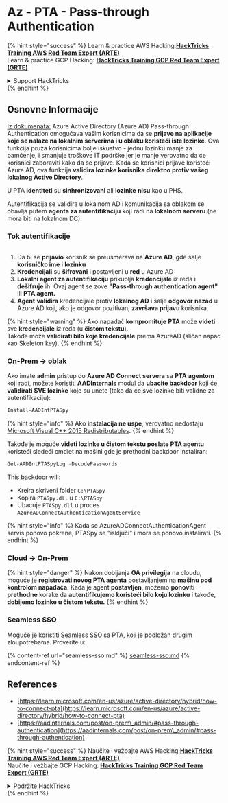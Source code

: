 # Az - PTA - Pass-through Authentication

{% hint style="success" %}
Learn & practice AWS Hacking:<img src="/.gitbook/assets/image.png" alt="" data-size="line">[**HackTricks Training AWS Red Team Expert (ARTE)**](https://training.hacktricks.xyz/courses/arte)<img src="/.gitbook/assets/image.png" alt="" data-size="line">\
Learn & practice GCP Hacking: <img src="/.gitbook/assets/image (2).png" alt="" data-size="line">[**HackTricks Training GCP Red Team Expert (GRTE)**<img src="/.gitbook/assets/image (2).png" alt="" data-size="line">](https://training.hacktricks.xyz/courses/grte)

<details>

<summary>Support HackTricks</summary>

* Check the [**subscription plans**](https://github.com/sponsors/carlospolop)!
* **Join the** 💬 [**Discord group**](https://discord.gg/hRep4RUj7f) or the [**telegram group**](https://t.me/peass) or **follow** us on **Twitter** 🐦 [**@hacktricks\_live**](https://twitter.com/hacktricks\_live)**.**
* **Share hacking tricks by submitting PRs to the** [**HackTricks**](https://github.com/carlospolop/hacktricks) and [**HackTricks Cloud**](https://github.com/carlospolop/hacktricks-cloud) github repos.

</details>
{% endhint %}

## Osnovne Informacije

[Iz dokumenata:](https://learn.microsoft.com/en-us/entra/identity/hybrid/connect/how-to-connect-pta) Azure Active Directory (Azure AD) Pass-through Authentication omogućava vašim korisnicima da se **prijave na aplikacije koje se nalaze na lokalnim serverima i u oblaku koristeći iste lozinke**. Ova funkcija pruža korisnicima bolje iskustvo - jednu lozinku manje za pamćenje, i smanjuje troškove IT podrške jer je manje verovatno da će korisnici zaboraviti kako da se prijave. Kada se korisnici prijave koristeći Azure AD, ova funkcija **validira lozinke korisnika direktno protiv vašeg lokalnog Active Directory**.

U PTA **identiteti** su **sinhronizovani** ali **lozinke** **nisu** kao u PHS.

Autentifikacija se validira u lokalnom AD i komunikacija sa oblakom se obavlja putem **agenta za autentifikaciju** koji radi na **lokalnom serveru** (ne mora biti na lokalnom DC).

### Tok autentifikacije

<figure><img src="../../../../.gitbook/assets/image (92).png" alt=""><figcaption></figcaption></figure>

1. Da bi se **prijavio** korisnik se preusmerava na **Azure AD**, gde šalje **korisničko ime** i **lozinku**
2. **Kredencijali** su **šifrovani** i postavljeni u **red** u Azure AD
3. **Lokalni agent za autentifikaciju** prikuplja **kredencijale** iz reda i **dešifruje** ih. Ovaj agent se zove **"Pass-through authentication agent"** ili **PTA agent.**
4. **Agent** **validira** kredencijale protiv **lokalnog AD** i šalje **odgovor** **nazad** u Azure AD koji, ako je odgovor pozitivan, **završava prijavu** korisnika.

{% hint style="warning" %}
Ako napadač **kompromituje** **PTA** može **videti** sve **kredencijale** iz reda (u **čistom tekstu**).\
Takođe može **validirati bilo koje kredencijale** prema AzureAD (sličan napad kao Skeleton key).
{% endhint %}

### On-Prem -> oblak

Ako imate **admin** pristup do **Azure AD Connect servera** sa **PTA** **agentom** koji radi, možete koristiti **AADInternals** modul da **ubacite backdoor** koji će **validirati SVE lozinke** koje su unete (tako da će sve lozinke biti validne za autentifikaciju):
```powershell
Install-AADIntPTASpy
```
{% hint style="info" %}
Ako **instalacija ne uspe**, verovatno nedostaju [Microsoft Visual C++ 2015 Redistributables](https://download.microsoft.com/download/6/A/A/6AA4EDFF-645B-48C5-81CC-ED5963AEAD48/vc\_redist.x64.exe).
{% endhint %}

Takođe je moguće **videti lozinke u čistom tekstu poslate PTA agentu** koristeći sledeći cmdlet na mašini gde je prethodni backdoor instaliran:
```powershell
Get-AADIntPTASpyLog -DecodePasswords
```
This backdoor will:

* Kreira skriveni folder `C:\PTASpy`
* Kopira `PTASpy.dll` u `C:\PTASpy`
* Ubacuje `PTASpy.dll` u proces `AzureADConnectAuthenticationAgentService`

{% hint style="info" %}
Kada se AzureADConnectAuthenticationAgent servis ponovo pokrene, PTASpy se "isključi" i mora se ponovo instalirati.
{% endhint %}

### Cloud -> On-Prem

{% hint style="danger" %}
Nakon dobijanja **GA privilegija** na cloudu, moguće je **registrovati novog PTA agenta** postavljanjem na **mašinu pod kontrolom napadača**. Kada je agent **postavljen**, možemo **ponoviti** **prethodne** korake da **autentifikujemo koristeći bilo koju lozinku** i takođe, **dobijemo lozinke u čistom tekstu.**
{% endhint %}

### Seamless SSO

Moguće je koristiti Seamless SSO sa PTA, koji je podložan drugim zloupotrebama. Proverite u:

{% content-ref url="seamless-sso.md" %}
[seamless-sso.md](seamless-sso.md)
{% endcontent-ref %}

## References

* [https://learn.microsoft.com/en-us/azure/active-directory/hybrid/how-to-connect-pta](https://learn.microsoft.com/en-us/azure/active-directory/hybrid/how-to-connect-pta)
* [https://aadinternals.com/post/on-prem\_admin/#pass-through-authentication](https://aadinternals.com/post/on-prem\_admin/#pass-through-authentication)

{% hint style="success" %}
Naučite i vežbajte AWS Hacking:<img src="/.gitbook/assets/image.png" alt="" data-size="line">[**HackTricks Training AWS Red Team Expert (ARTE)**](https://training.hacktricks.xyz/courses/arte)<img src="/.gitbook/assets/image.png" alt="" data-size="line">\
Naučite i vežbajte GCP Hacking: <img src="/.gitbook/assets/image (2).png" alt="" data-size="line">[**HackTricks Training GCP Red Team Expert (GRTE)**<img src="/.gitbook/assets/image (2).png" alt="" data-size="line">](https://training.hacktricks.xyz/courses/grte)

<details>

<summary>Podržite HackTricks</summary>

* Proverite [**planove pretplate**](https://github.com/sponsors/carlospolop)!
* **Pridružite se** 💬 [**Discord grupi**](https://discord.gg/hRep4RUj7f) ili [**telegram grupi**](https://t.me/peass) ili **pratite** nas na **Twitteru** 🐦 [**@hacktricks\_live**](https://twitter.com/hacktricks\_live)**.**
* **Delite hakovanje trikove slanjem PR-ova na** [**HackTricks**](https://github.com/carlospolop/hacktricks) i [**HackTricks Cloud**](https://github.com/carlospolop/hacktricks-cloud) github repozitorijume.

</details>
{% endhint %}
